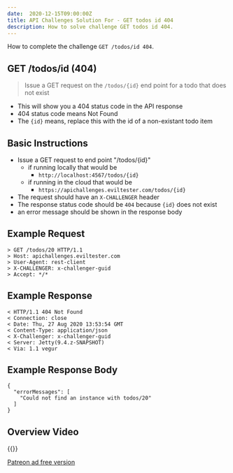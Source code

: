 ```yaml
---
date:  2020-12-15T09:00:00Z
title: API Challenges Solution For - GET todos id 404
description: How to solve challenge GET todos id 404.
---
```


How to complete the challenge `GET /todos/id 404`.

## GET /todos/id (404)

> 	Issue a GET request on the `/todos/{id}` end point for a todo that does not exist

- This will show you a 404 status code in the API response
- 404 status code means Not Found
- The `{id}` means, replace this with the id of a non-existant todo item

## Basic Instructions

- Issue a GET request to end point "/todos/{id}"
    - if running locally that would be
        - `http://localhost:4567/todos/{id}`
    - if running in the cloud that would be
        - `https://apichallenges.eviltester.com/todos/{id}`
- The request should have an `X-CHALLENGER` header
- The response status code should be `404` because `{id}` does not exist
- an error message should be shown in the response body

## Example Request

~~~~~~~~
> GET /todos/20 HTTP/1.1
> Host: apichallenges.eviltester.com
> User-Agent: rest-client
> X-CHALLENGER: x-challenger-guid
> Accept: */*
~~~~~~~~

## Example Response

~~~~~~~~
< HTTP/1.1 404 Not Found
< Connection: close
< Date: Thu, 27 Aug 2020 13:53:54 GMT
< Content-Type: application/json
< X-Challenger: x-challenger-guid
< Server: Jetty(9.4.z-SNAPSHOT)
< Via: 1.1 vegur
~~~~~~~~

## Example Response Body

~~~~~~~~
{
  "errorMessages": [
    "Could not find an instance with todos/20"
  ]
}
~~~~~~~~


## Overview Video

{{<youtube-embed key="1S5kpd8-xfM">}}

[Patreon ad free version](https://www.patreon.com/posts/41109076)

